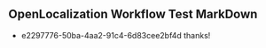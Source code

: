 ## OpenLocalization Workflow Test MarkDown
* e2297776-50ba-4aa2-91c4-6d83cee2bf4d thanks!

<!--HONumber=Aug16_HO3-->


